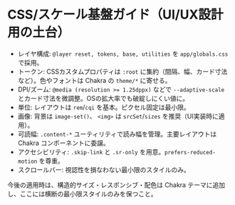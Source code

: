 # CSS/スケール基盤ガイド（UI/UX設計用の土台）

- レイヤ構成: `@layer reset, tokens, base, utilities` を `app/globals.css` で採用。
- トークン: CSSカスタムプロパティは `:root` に集約（間隔、幅、カード寸法など）。色やフォントは Chakra の `theme/*` に寄せる。
- DPI/ズーム: `@media (resolution >= 1.25dppx)` などで `--adaptive-scale` とカード寸法を微調整。OSの拡大率でも破綻しにくい値に。
- 単位: レイアウトは `rem`/`cqi` を基本。ピクセル固定は最小限。
- 画像: 背景は `image-set()`、 `<img>` は `srcSet`/`sizes` を推奨（UI実装時に適用）。
- 可読幅: `.content-*` ユーティリティで読み幅を管理。主要レイアウトは Chakra コンポーネントに委譲。
- アクセシビリティ: `.skip-link` と `.sr-only` を用意。`prefers-reduced-motion` を尊重。
- スクロールバー: 視認性を損なわない最小限のスタイルのみ。

今後の適用時は、構造的サイズ・レスポンシブ・配色は Chakra テーマに追加し、ここには横断の最小限スタイルのみを保つこと。

